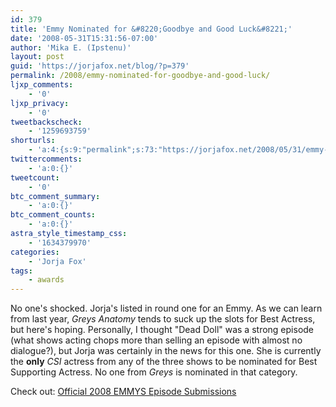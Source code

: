 ```yaml
---
id: 379
title: 'Emmy Nominated for &#8220;Goodbye and Good Luck&#8221;'
date: '2008-05-31T15:31:56-07:00'
author: 'Mika E. (Ipstenu)'
layout: post
guid: 'https://jorjafox.net/blog/?p=379'
permalink: /2008/emmy-nominated-for-goodbye-and-good-luck/
ljxp_comments:
    - '0'
ljxp_privacy:
    - '0'
tweetbackscheck:
    - '1259693759'
shorturls:
    - 'a:4:{s:9:"permalink";s:73:"https://jorjafox.net/2008/05/31/emmy-nominated-for-goodbye-and-good-luck/";s:7:"tinyurl";s:25:"http://tinyurl.com/n2b7cq";s:4:"isgd";s:18:"http://is.gd/53frY";s:5:"bitly";s:20:"http://bit.ly/8nCvoN";}'
twittercomments:
    - 'a:0:{}'
tweetcount:
    - '0'
btc_comment_summary:
    - 'a:0:{}'
btc_comment_counts:
    - 'a:0:{}'
astra_style_timestamp_css:
    - '1634379970'
categories:
    - 'Jorja Fox'
tags:
    - awards
---
```


No one's shocked.  Jorja's listed in round one for an Emmy.  As we can learn from last year, <i>Greys Anatomy</i> tends to suck up the slots for Best Actress, but here's hoping.  Personally, I thought "Dead Doll" was a strong episode (what shows acting chops more than selling an episode with almost no dialogue?), but Jorja was certainly in the news for this one.  She is currently the <b>only</b> <i>CSI</i> actress from any of the three shows to be nominated for Best Supporting Actress. No one from <i>Greys</i> is nominated in that category.

Check out: <a href="http://goldderbyforums.latimes.com/eve/forums/a/tpc/f/1106078764/m/340102161">Official 2008 EMMYS Episode Submissions</a>